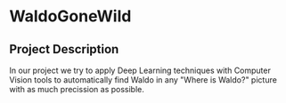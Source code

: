# WaldoGoneWild

## Project Description
In our project we try to apply Deep Learning techniques with Computer Vision tools to automatically find Waldo in any "Where is Waldo?" picture with as much precission as possible. 